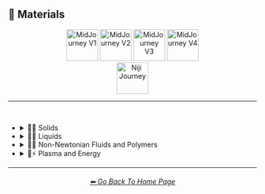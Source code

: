 <h2>🧱 Materials</h2>

<div align="center">

[<img src="/Images/Repo_Parts/Buttons/Version_Buttons/button_version_V1_active.webp?raw=true" alt="MidJourney V1" height="64" />](/Pages/MJ_V1/Style_Pages/Sphere/Materials.md)
[<img src="/Images/Repo_Parts/Buttons/Version_Buttons/button_version_V2_inactive.webp?raw=true" alt="MidJourney V2" height="64" />](/Pages/MJ_V2/Style_Pages/Sphere/Materials.md)
[<img src="/Images/Repo_Parts/Buttons/Version_Buttons/button_version_V3_inactive.webp?raw=true" alt="MidJourney V3" height="64" />](/Pages/MJ_V3/Style_Pages/Sphere/Materials.md)
[<img src="/Images/Repo_Parts/Buttons/Version_Buttons/button_version_V4_inactive.webp?raw=true" alt="MidJourney V4" height="64" />](/Pages/MJ_V4/Style_Pages/Just_The_Style/Materials.md)
<br>
[<img src="/Images/Repo_Parts/Buttons/Version_Buttons/button_version_niji_inactive_full.webp?raw=true" alt="Niji Journey" height="64" />](/Pages/Niji_Journey/Style_Pages/Materials.md)


</div>

<hr>
<br>


- <details><summary>🧱💎 Solids</summary><p>

  - <details><summary>🧱🌳 Wood and Paper</summary><p><div align="center">

	| Wooden |
	| :-: |
	| <img src="/Images/MJ_V1/Midjourney_Styles_(sphere)/sphere_Wooden.png?raw=true" width="256" /> |

	<br>
	
	| Cardboard | Paperboard |
	| :-: | :-: |
	| <img src="/Images/MJ_V1/Midjourney_Styles_(sphere)/sphere_Cardboard.png?raw=true" width="256" /> | <img src="/Images/MJ_V1/Midjourney_Styles_(sphere)/sphere_Paperboard.png?raw=true" width="256" /> |

	<br>
	
	| Paper | Construction Paper |
	| :-: | :-: |
	| <img src="/Images/MJ_V1/Midjourney_Styles_(sphere)/sphere_Paper.png?raw=true" width="256" /> | <img src="/Images/MJ_V1/Midjourney_Styles_(sphere)/sphere_Construction_Paper.png?raw=true" width="256" /> |

	<br>
	
	| Tissue Paper | Graph Paper | Kraft Paper |
	| :-: | :-: | :-: |
	| <img src="/Images/MJ_V1/Midjourney_Styles_(sphere)/sphere_Tissue_Paper.png?raw=true" width="256" /> | <img src="/Images/MJ_V1/Midjourney_Styles_(sphere)/sphere_Graph_Paper.png?raw=true" width="256" /> | <img src="/Images/MJ_V1/Midjourney_Styles_(sphere)/sphere_Kraft_Paper.png?raw=true" width="256" /> |

	<br>
	
	| Wrapping Paper |
	| :-: |
	| <img src="/Images/MJ_V1/Midjourney_Styles_(sphere)/sphere_Wrapping_Paper.png?raw=true" width="256" /> |

	</div></p></details>

  - <details><summary>🧱⛱ Soils</summary><p><div align="center">

	| Dirt | Clay |
	| :-: | :-: |
	| <img src="/Images/MJ_V1/Midjourney_Styles_(sphere)/sphere_Dirt.png?raw=true" width="256" /> | <img src="/Images/MJ_V1/Midjourney_Styles_(sphere)/sphere_Clay.png?raw=true" width="256" /> | 
	
	<br>
	
	| Mud | Mud Brick |
	| :-: | :-: |
	| <img src="/Images/MJ_V1/Midjourney_Styles_(sphere)/sphere_Mud.png?raw=true" width="256" /> | <img src="/Images/MJ_V1/Midjourney_Styles_(sphere)/sphere_Mud_Brick.png?raw=true" width="256" /> |
	
	<br>
	
	| Sand |
	| :-: |
	| <img src="/Images/MJ_V1/Midjourney_Styles_(sphere)/sphere_Sand.png?raw=true" width="256" /> |

	</div></p></details>


  - <details><summary>🧱⛏ Stone and Minerals</summary><p><div align="center">

	| Stone | Cobblestone |
	| :-: | :-: |
	| <img src="/Images/MJ_V1/Midjourney_Styles_(sphere)/sphere_Stone.png?raw=true" width="256" /> | <img src="/Images/MJ_V1/Midjourney_Styles_(sphere)/sphere_Cobblestone.png?raw=true" width="256" /> |
	
	<br>
	
	| Sandstone | Basalt |
	| :-: | :-: |
	| <img src="/Images/MJ_V1/Midjourney_Styles_(sphere)/sphere_Sandstone.png?raw=true" width="256" /> | <img src="/Images/MJ_V1/Midjourney_Styles_(sphere)/sphere_Basalt.png?raw=true" width="256" /> |
	
	<br>
	
	| Marble |
	| :-: |
	| <img src="/Images/MJ_V1/Midjourney_Styles_(sphere)/sphere_Marble.png?raw=true" width="256" /> |

	<br>
	
	| Brick |
	| :-: |
	| <img src="/Images/MJ_V1/Midjourney_Styles_(sphere)/sphere_Brick.png?raw=true" width="256" /> |

	</div></p></details>


  - <details><summary>🧱🔩 Metal</summary><p><div align="center">

	| Metal | Liquid Metal |
	| :-: | :-: |
	| <img src="/Images/MJ_V1/Midjourney_Styles_(sphere)/sphere_Metal.png?raw=true" width="256" /> | <img src="/Images/MJ_V1/Midjourney_Styles_(sphere)/sphere_Liquid_Metal.png?raw=true" width="256" /> |
	
	<br>
	
	| Pewter | Copper |
	| :-: | :-: |
	| <img src="/Images/MJ_V1/Midjourney_Styles_(sphere)/sphere_Pewter.png?raw=true" width="256" /> | <img src="/Images/MJ_V1/Midjourney_Styles_(sphere)/sphere_Copper.png?raw=true" width="256" /> |
	
	<br>
	
	| Aluminum | Brushed Aluminum |
	| :-: | :-: |
	| <img src="/Images/MJ_V1/Midjourney_Styles_(sphere)/sphere_Aluminum.png?raw=true" width="256" /> | <img src="/Images/MJ_V1/Midjourney_Styles_(sphere)/sphere_Brushed_Aluminum.png?raw=true" width="256" /> |
	
	<br>

	| Bronze | Brass |
	| :-: | :-: |
	| <img src="/Images/MJ_V1/Midjourney_Styles_(sphere)/sphere_Bronze.png?raw=true" width="256" /> | <img src="/Images/MJ_V1/Midjourney_Styles_(sphere)/sphere_Brass.png?raw=true" width="256" /> |
	
	<br>
	
	| Iron |
	| :-: |
	| <img src="/Images/MJ_V1/Midjourney_Styles_(sphere)/sphere_Iron.png?raw=true" width="256" /> |
	
	<br>
	
	| Steel | Stainless Steel |
	| :-: | :-: |
	| <img src="/Images/MJ_V1/Midjourney_Styles_(sphere)/sphere_Steel.png?raw=true" width="256" /> | <img src="/Images/MJ_V1/Midjourney_Styles_(sphere)/sphere_Stainless_Steel.png?raw=true" width="256" /> |
	
	<br>
	
	| Titanium | Anodized Titanium |
	| :-: | :-: |
	| <img src="/Images/MJ_V1/Midjourney_Styles_(sphere)/sphere_Titanium.png?raw=true" width="256" /> | <img src="/Images/MJ_V1/Midjourney_Styles_(sphere)/sphere_Anodized_Titanium.png?raw=true" width="256" /> |

	<br>
	
	| Silver |
	| :-: |
	| <img src="/Images/MJ_V1/Midjourney_Styles_(sphere)/sphere_Silver.png?raw=true" width="256" /> |
	
	<br>
	
	| Gold | Platinum |
	| :-: | :-: |
	| <img src="/Images/MJ_V1/Midjourney_Styles_(sphere)/sphere_Gold.png?raw=true" width="256" /> | <img src="/Images/MJ_V1/Midjourney_Styles_(sphere)/sphere_Platinum.png?raw=true" width="256" /> |
	
	<br>
	
	| Zirconium | Cubic Zirconium |
	| :-: | :-: |
	| <img src="/Images/MJ_V1/Midjourney_Styles_(sphere)/sphere_Zirconium.png?raw=true" width="256" /> | <img src="/Images/MJ_V1/Midjourney_Styles_(sphere)/sphere_Cubic_Zirconium.png?raw=true" width="256" /> |
	
	<br>
	
	| Copper-Sulfate |
	| :-: |
	| <img src="/Images/MJ_V1/Midjourney_Styles_(sphere)/sphere_Copper-Sulfate.png?raw=true" width="256" /> |

	</div></p></details>


  - <details><summary>🧱💎 Glass and Crystal</summary><p><div align="center">

	| Glassy | Stained Glass |
	| :-: | :-: |
	| <img src="/Images/MJ_V1/Midjourney_Styles_(sphere)/sphere_Glassy.png?raw=true" width="256" /> | <img src="/Images/MJ_V1/Midjourney_Styles_(sphere)/sphere_Stained_Glass.png?raw=true" width="256" /> |
	
	<br>
	
	| Seaglass | Obsidian |
	| :-: | :-: |
	| <img src="/Images/MJ_V1/Midjourney_Styles_(sphere)/sphere_Seaglass.png?raw=true" width="256" /> | <img src="/Images/MJ_V1/Midjourney_Styles_(sphere)/sphere_Obsidian.png?raw=true" width="256" /> |
	
	<br>
	
	| Crystalline |
	| :-: |
	| <img src="/Images/MJ_V1/Midjourney_Styles_(sphere)/sphere_Crystalline.png?raw=true" width="256" /> |
	
	<br>

	| Diamond | Herkimer Diamond | Amethyst |
	| :-: | :-: | :-: |
	| <img src="/Images/MJ_V1/Midjourney_Styles_(sphere)/sphere_Diamond.png?raw=true" width="256" /> | <img src="/Images/MJ_V1/Midjourney_Styles_(sphere)/sphere_Herkimer_Diamond.png?raw=true" width="256" /> | <img src="/Images/MJ_V1/Midjourney_Styles_(sphere)/sphere_Amethyst.png?raw=true" width="256" /> |

	<br>

	| Quartz | Smoky Quartz | Milky Quartz |
	| :-: | :-: | :-: |
	| <img src="/Images/MJ_V1/Midjourney_Styles_(sphere)/sphere_Quartz.png?raw=true" width="256" /> | <img src="/Images/MJ_V1/Midjourney_Styles_(sphere)/sphere_Smoky_Quartz.png?raw=true" width="256" /> | <img src="/Images/MJ_V1/Midjourney_Styles_(sphere)/sphere_Milky_Quartz.png?raw=true" width="256" /> |

	<br>

	| Pearl | Fluorite |
	| :-: | :-: |
	| <img src="/Images/MJ_V1/Midjourney_Styles_(sphere)/sphere_Pearl.png?raw=true" width="256" /> | <img src="/Images/MJ_V1/Midjourney_Styles_(sphere)/sphere_Fluorite.png?raw=true" width="256" /> |

	<br>
	
	| Lapis Lazuli |
	| :-: |
	| <img src="/Images/MJ_V1/Midjourney_Styles_(sphere)/sphere_Lapis_Lazuli.png?raw=true" width="256" /> |
	
	<br>
	
	| Opal | Opalite |
	| :-: | :-: |
	| <img src="/Images/MJ_V1/Midjourney_Styles_(sphere)/sphere_Opal.png?raw=true" width="256" /> | <img src="/Images/MJ_V1/Midjourney_Styles_(sphere)/sphere_Opalite.png?raw=true" width="256" /> |
	
	<br>
	
	| Topaz | Agate |
	| :-: | :-: |
	| <img src="/Images/MJ_V1/Midjourney_Styles_(sphere)/sphere_Topaz.png?raw=true" width="256" /> | <img src="/Images/MJ_V1/Midjourney_Styles_(sphere)/sphere_Agate.png?raw=true" width="256" /> |

	</div></p></details>


  - <details><summary>🧱👚 Cloth</summary><p><div align="center">

	| Cloth | Cotton |
	| :-: | :-: |
	| <img src="/Images/MJ_V1/Midjourney_Styles_(sphere)/sphere_Cloth.png?raw=true" width="256" /> | <img src="/Images/MJ_V1/Midjourney_Styles_(sphere)/sphere_Cotton.png?raw=true" width="256" /> |

	<br>
	
	| Denim |
	| :-: |
	| <img src="/Images/MJ_V1/Midjourney_Styles_(sphere)/sphere_Denim.png?raw=true" width="256" /> |
	
	<br>
	
	| Felt |
	| :-: |
	| <img src="/Images/MJ_V1/Midjourney_Styles_(sphere)/sphere_Felt.png?raw=true" width="256" /> |

	<br>
	
	| Spider Web |
	| :-: |
	| <img src="/Images/MJ_V1/Midjourney_Styles_(sphere)/sphere_Spider_Web.png?raw=true" width="256" /> |

	</div></p></details>


  - <details><summary>🧱🥤 Plastic and Foam</summary><p><div align="center">

	| Plastic | Lego |
	| :-: | :-: |
	| <img src="/Images/MJ_V1/Midjourney_Styles_(sphere)/sphere_Plastic.png?raw=true" width="256" /> | <img src="/Images/MJ_V1/Midjourney_Styles_(sphere)/sphere_Lego.png?raw=true" width="256" /> |
	
	<br>
	
	| Shrink Wrap |
	| :-: |
	| <img src="/Images/MJ_V1/Midjourney_Styles_(sphere)/sphere_Shrink_Wrap.png?raw=true" width="256" /> |
	
	<br>
	
	| Styrofoam |
	| :-: |
	| <img src="/Images/MJ_V1/Midjourney_Styles_(sphere)/sphere_Styrofoam.png?raw=true" width="256" /> |

	</div></p></details>


  - <details><summary>🧱🧤 Rubber</summary><p><div align="center">

	| Rubber |
	| :-: |
	| <img src="/Images/MJ_V1/Midjourney_Styles_(sphere)/sphere_Rubber.png?raw=true" width="256" /> |
	
	<br>
	
	| Linoleum |
	| :-: |
	| <img src="/Images/MJ_V1/Midjourney_Styles_(sphere)/sphere_Linoleum.png?raw=true" width="256" /> |

	</div></p></details>

  - <details><summary>🧱🍮 Gelatinous and Spongy</summary><p><div align="center">

	| Gel | Aerogel |
	| :-: | :-: |
	| <img src="/Images/MJ_V1/Midjourney_Styles_(sphere)/sphere_Gel.png?raw=true" width="256" /> | <img src="/Images/MJ_V1/Midjourney_Styles_(sphere)/sphere_Aerogel.png?raw=true" width="256" /> |
	
	| Sponge |
	| :-: |
	| <img src="/Images/MJ_V1/Midjourney_Styles_(sphere)/sphere_Sponge.png?raw=true" width="256" /> |

	</div></p></details>

  - <details><summary>🧱🕯 Wax</summary><p><div align="center">

	| Wax |
	| :-: |
	| <img src="/Images/MJ_V1/Midjourney_Styles_(sphere)/sphere_Wax.png?raw=true" width="256" /> |

	</div></p></details>


  - <details><summary>🧱🧊 Ice and Snow</summary><p><div align="center">

	| Ice |
	| :-: |
	| <img src="/Images/MJ_V1/Midjourney_Styles_(sphere)/sphere_Ice.png?raw=true" width="256" /> |
	
	<br>
	
	| Snow |
	| :-: |
	| <img src="/Images/MJ_V1/Midjourney_Styles_(sphere)/sphere_Snow.png?raw=true" width="256" /> |
	
	</div></p></details>

  - <details><summary>🧱🐱 Hair and Fur</summary><p><div align="center">

	| Hairy |
	| :-: |
	| <img src="/Images/MJ_V1/Midjourney_Styles_(sphere)/sphere_Hairy.png?raw=true" width="256" /> |
	
	<br>
	
	| Feathers |
	| :-: |
	| <img src="/Images/MJ_V1/Midjourney_Styles_(sphere)/sphere_Feathers.png?raw=true" width="256" /> |

	</div></p></details>


  - <details><summary>🧱 Other Solids</summary><p><div align="center">

	| Amber | Ivory |
	| :-: | :-: |
	| <img src="/Images/MJ_V1/Midjourney_Styles_(sphere)/sphere_Amber.png?raw=true" width="256" /> | <img src="/Images/MJ_V1/Midjourney_Styles_(sphere)/sphere_Ivory.png?raw=true" width="256" /> |

	</div></p></details>

  </p></details>


- <details><summary>🧱💧 Liquids</summary><p><div align="center">

	| Liquid | Water | Liquid Crystal |
	| :-: | :-: | :-: |
	| <img src="/Images/MJ_V1/Midjourney_Styles_(sphere)/sphere_Liquid.png?raw=true" width="256" /> | <img src="/Images/MJ_V1/Midjourney_Styles_(sphere)/sphere_Water.png?raw=true" width="256" /> | <img src="/Images/MJ_V1/Midjourney_Styles_(sphere)/sphere_Liquid_Crystal.png?raw=true" width="256" /> |
	
	<br>
	
	| Lava |
	| :-: |
	| <img src="/Images/MJ_V1/Midjourney_Styles_(sphere)/sphere_Lava.png?raw=true" width="256" /> |

	<br>
	
	| Ferro Fluid |
	| :-: |
	| <img src="/Images/MJ_V1/Midjourney_Styles_(sphere)/sphere_Ferro_Fluid.png?raw=true" width="256" /> |
	
	<br>

	| Sea Foam |
	| :-: |
	| <img src="/Images/MJ_V1/Midjourney_Styles_(sphere)/sphere_Sea_Foam.png?raw=true" width="256" /> |
	
  </div></p></details>


- <details><summary>🧱🧪 Non-Newtonian Fluids and Polymers</summary><p>

  - <details><summary>🧱⚗️ Slime and Putty</summary><p><div align="center">

	| Slime | Flubber |
	| :-: | :-: |
	| <img src="/Images/MJ_V1/Midjourney_Styles_(sphere)/sphere_Slime.png?raw=true" width="256" /> | <img src="/Images/MJ_V1/Midjourney_Styles_(sphere)/sphere_Flubber.png?raw=true" width="256" /> |

	</div></p></details>


  - <details><summary>🧱🩹 Tape and Adhesives</summary><p><div align="center">

	| Clear Tape |
	| :-: |
	| <img src="/Images/MJ_V1/Midjourney_Styles_(sphere)/sphere_Clear_Tape.png?raw=true" width="256" /> |
	
	<br>
	
	| Duct Tape |
	| :-: |
	| <img src="/Images/MJ_V1/Midjourney_Styles_(sphere)/sphere_Duct_Tape.png?raw=true" width="256" /> |
	
	<br>
	
	| Kapton Tape |
	| :-: |
	| <img src="/Images/MJ_V1/Midjourney_Styles_(sphere)/sphere_Kapton_Tape.png?raw=true" width="256" /> |
	
	<br>
	
	| Epoxy |
	| :-: |
	| <img src="/Images/MJ_V1/Midjourney_Styles_(sphere)/sphere_Epoxy.png?raw=true" width="256" /> |

	</div></p></details>


  - <details><summary>🧱🧪 Other Non-Newtonian Fluids and Polymers</summary><p><div align="center">

	| Orbeez |
	| :-: |
	| <img src="/Images/MJ_V1/Midjourney_Styles_(sphere)/sphere_Orbeez.png?raw=true" width="256" /> |

	</div></p></details>

  </p></details>


- <details><summary>🧱⚡ Plasma and Energy</summary><p><div align="center">
	
	| Lightning |
	| :-: |
	| <img src="/Images/MJ_V1/Midjourney_Styles_(sphere)/sphere_Lightning.png?raw=true" width="256" /> |
	
	<br>
	
	| Fire |
	| :-: |
	| <img src="/Images/MJ_V1/Midjourney_Styles_(sphere)/sphere_Fire.png?raw=true" width="256" /> |

	| Firework |
	| :-: |
	| <img src="/Images/MJ_V1/Midjourney_Styles_(sphere)/sphere_Firework.png?raw=true" width="256" /> |

  </div></p></details>


<hr><!--------------->
<div align="center">
<h6><a href="https://github.com/willwulfken/MidJourney-Styles-and-Keywords-Reference/blob/main/README.md">⬅ Go Back To Home Page</a></h6>
</div>